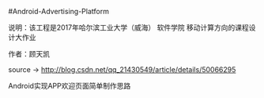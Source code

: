 #Android-Advertising-Platform

说明：该工程是2017年哈尔滨工业大学（威海） 软件学院 移动计算方向的课程设计大作业

作者：顾天凯

source -> http://blog.csdn.net/qq_21430549/article/details/50066295

Android实现APP欢迎页面简单制作思路